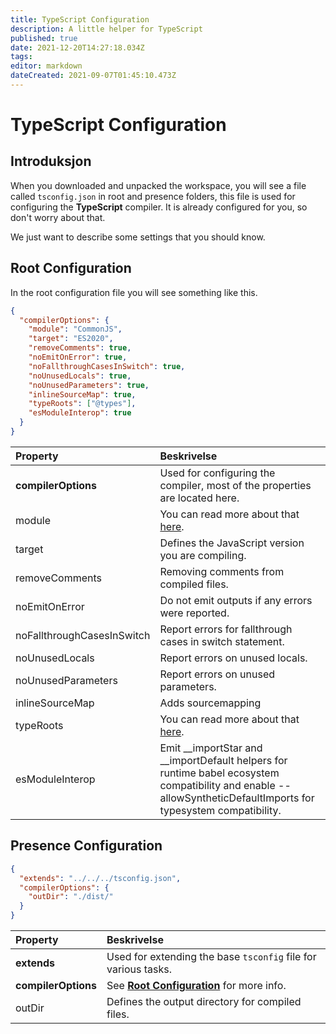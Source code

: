 ```yaml
---
title: TypeScript Configuration
description: A little helper for TypeScript
published: true
date: 2021-12-20T14:27:18.034Z
tags:
editor: markdown
dateCreated: 2021-09-07T01:45:10.473Z
---
```


# TypeScript Configuration

## Introduksjon

When you downloaded and unpacked the workspace, you will see a file called `tsconfig.json` in root and presence folders, this file is used for configuring the **TypeScript** compiler. It is already configured for you, so don't worry about that.

We just want to describe some settings that you should know.

## Root Configuration

In the root configuration file you will see something like this.

```json
{
  "compilerOptions": {
    "module": "CommonJS",
    "target": "ES2020",
    "removeComments": true,
    "noEmitOnError": true,
    "noFallthroughCasesInSwitch": true,
    "noUnusedLocals": true,
    "noUnusedParameters": true,
    "inlineSourceMap": true,
    "typeRoots": ["@types"],
    "esModuleInterop": true
  }
}
```

| Property                   | Beskrivelse                                                                                                                                                         |
|:-------------------------- |:------------------------------------------------------------------------------------------------------------------------------------------------------------------- |
| **compilerOptions**        | Used for configuring the compiler, most of the properties are located here.                                                                                         |
| module                     | You can read more about that [here](https://www.typescriptlang.org/docs/handbook/modules.html).                                                                     |
| target                     | Defines the JavaScript version you are compiling.                                                                                                                   |
| removeComments             | Removing comments from compiled files.                                                                                                                              |
| noEmitOnError              | Do not emit outputs if any errors were reported.                                                                                                                    |
| noFallthroughCasesInSwitch | Report errors for fallthrough cases in switch statement.                                                                                                            |
| noUnusedLocals             | Report errors on unused locals.                                                                                                                                     |
| noUnusedParameters         | Report errors on unused parameters.                                                                                                                                 |
| inlineSourceMap            | Adds sourcemapping                                                                                                                                                  |
| typeRoots                  | You can read more about that [here](https://www.typescriptlang.org/docs/handbook/tsconfig-json.html#types-typeroots-and-types).                                     |
| esModuleInterop            | Emit __importStar and __importDefault helpers for runtime babel ecosystem compatibility and enable --allowSyntheticDefaultImports for typesystem compatibility. |

## Presence Configuration

```json
{
  "extends": "../../../tsconfig.json",
  "compilerOptions": {
    "outDir": "./dist/"
  }
}
```

| Property            | Beskrivelse                                                                            |
|:------------------- |:-------------------------------------------------------------------------------------- |
| **extends**         | Used for extending the base `tsconfig` file for various tasks.                         |
| **compilerOptions** | See [**Root Configuration**](/dev/presence/tsconfig#root-configuration) for more info. |
| outDir              | Defines the output directory for compiled files.                                       |
